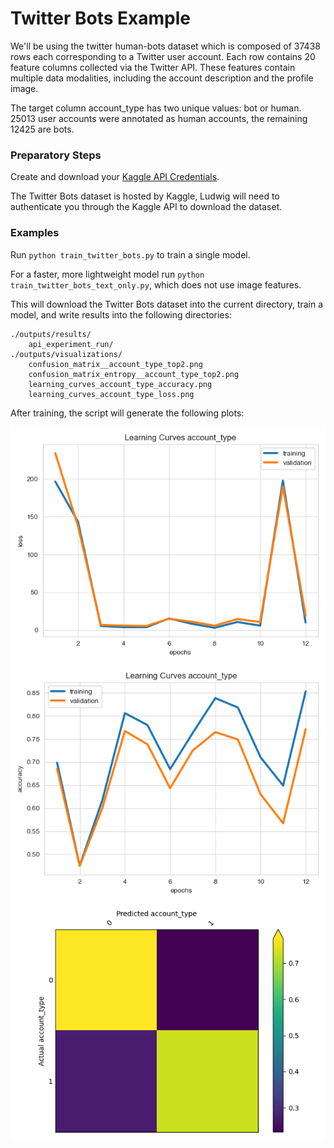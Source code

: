 # Twitter Bots Example

We'll be using the twitter human-bots dataset which is composed of 37438 rows each corresponding to a Twitter user
account. Each row contains 20 feature columns collected via the Twitter API. These features contain multiple data
modalities, including the account description and the profile image.

The target column account_type has two unique values: bot or human. 25013 user accounts were annotated as human
accounts, the remaining 12425 are bots.

### Preparatory Steps

Create and download your [Kaggle API Credentials](https://github.com/Kaggle/kaggle-api#api-credentials).

The Twitter Bots dataset is hosted by Kaggle, Ludwig will need to authenticate you through the Kaggle API to download
the dataset.

### Examples

Run `python train_twitter_bots.py` to train a single model.

For a faster, more lightweight model run `python train_twitter_bots_text_only.py`, which does not use image features.

This will download the Twitter Bots dataset into the current
directory, train a model, and write results into the following directories:

```
./outputs/results/
    api_experiment_run/
./outputs/visualizations/
    confusion_matrix__account_type_top2.png
    confusion_matrix_entropy__account_type_top2.png
    learning_curves_account_type_accuracy.png
    learning_curves_account_type_loss.png
```

After training, the script will generate the following plots:

![Account Type Accuracy](images/learning_curves_account_type_loss.png)
![Account Type Loss](images/learning_curves_account_type_accuracy.png)
![Account Type Confusion Matrix](images/confusion_matrix__account_type_top2.png)
